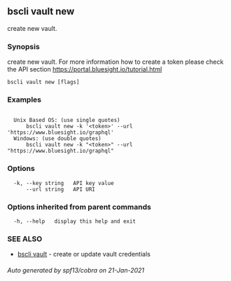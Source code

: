 ## bscli vault new

create new vault.

### Synopsis

create new vault.
For more information how to create a token please 
check the API section https://portal.bluesight.io/tutorial.html 


```
bscli vault new [flags]
```

### Examples

```

  Unix Based OS: (use single quotes)
      bscli vault new -k '<token>' --url 'https://www.bluesight.io/graphql'
  Windows: (use double quotes)
      bscli vault new -k "<token>" --url "https://www.bluesight.io/graphql"

```

### Options

```
  -k, --key string   API key value
      --url string   API URI
```

### Options inherited from parent commands

```
  -h, --help   display this help and exit
```

### SEE ALSO

* [bscli vault](bscli_vault.md)	 - create or update vault credentials

###### Auto generated by spf13/cobra on 21-Jan-2021
